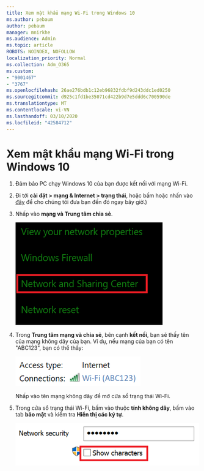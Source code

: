 ```yaml
---
title: Xem mật khẩu mạng Wi-Fi trong Windows 10
ms.author: pebaum
author: pebaum
manager: mnirkhe
ms.audience: Admin
ms.topic: article
ROBOTS: NOINDEX, NOFOLLOW
localization_priority: Normal
ms.collection: Adm_O365
ms.custom:
- "9001467"
- "3767"
ms.openlocfilehash: 26ae276bdb1c12eb96832fdbf9d243ddc1ed0250
ms.sourcegitcommit: d925c1fd1be35071cd422b9d7e5ddd6c700590de
ms.translationtype: MT
ms.contentlocale: vi-VN
ms.lasthandoff: 03/10/2020
ms.locfileid: "42584712"
---
```

# <a name="view-wi-fi-network-password-in-windows-10"></a>Xem mật khẩu mạng Wi-Fi trong Windows 10

1. Đảm bảo PC chạy Windows 10 của bạn được kết nối với mạng Wi-Fi.

2. Đi tới **cài đặt > mạng & Internet > trạng thái**, hoặc bấm hoặc nhấn vào [đây](ms-settings:network?activationSource=GetHelp) để cho chúng tôi đưa bạn đến đó ngay bây giờ.)

3. Nhấp vào **mạng và Trung tâm chia sẻ**.

    ![Trung tâm mạng và chia sẻ.](media/network-sharing-center.png)

4. Trong **Trung tâm mạng và chia sẻ**, bên cạnh **kết nối**, bạn sẽ thấy tên của mạng không dây của bạn. Ví dụ, nếu mạng của bạn có tên "ABC123", bạn có thể thấy:

    ![Kết nối mạng.](media/network-connections.png)

    Nhấp vào tên mạng không dây để mở cửa sổ trạng thái Wi-Fi. 

5. Trong cửa sổ trạng thái Wi-Fi, bấm vào thuộc **tính không dây**, bấm vào tab **bảo mật** và kiểm tra **Hiển thị các ký tự**.

    ![Hiển thị các ký tự mật khẩu Wi-Fi.](media/show-password-characters.png)


